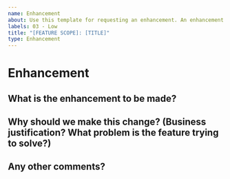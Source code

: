 ```yaml
---
name: Enhancement
about: Use this template for requesting an enhancement. An enhancement is an improvement or extension of an existing feature. Enhancements should be used to document UX improvements.
labels: 03 - Low
title: "[FEATURE SCOPE]: [TITLE]"
type: Enhancement
---
```


<!--
## Instructions
Labels for change type and priority are automatically assigned at the time of creation. 
**The default priority is Low. Please change the priority label if this requires more attention.**

Here are suggestions to help you set the correct priority but changes can be made at your discretion.

If this request is related to:  
  - Current series objectives
  - Next major release objectives
  - Impacting or Requested by multiple customers
please set the priority to High.

If this request does not meet the above criteria but is more important,
please set the priority to Medium. 
-->

# Enhancement

## What is the enhancement to be made?


## Why should we make this change? (Business justification? What problem is the feature trying to solve?)


## Any other comments?
